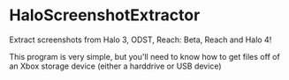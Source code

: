 HaloScreenshotExtractor
=======================

Extract screenshots from Halo 3, ODST, Reach: Beta, Reach and Halo 4!

This program is very simple, but you'll need to know how to get files off of an Xbox storage device (either a harddrive or USB device)